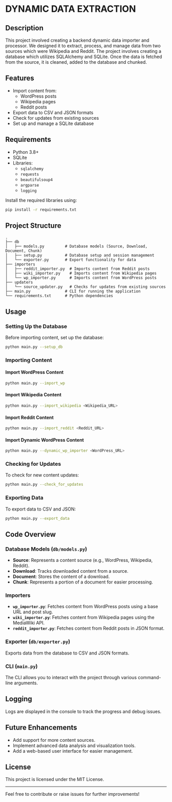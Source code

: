# DYNAMIC DATA EXTRACTION

## Description
This project involved creating a backend dynamic data importer and processor. We designed it to extract, process, and manage data from two sources which were Wikipedia and Reddit. The project involves creating a database which utilizes SQLAlchemy and SQLite. Once the data is fetched from the source, it is cleaned, added to the database and chunked. 

## Features

- Import content from:
  - WordPress posts
  - Wikipedia pages
  - Reddit posts
- Export data to CSV and JSON formats
- Check for updates from existing sources
- Set up and manage a SQLite database

## Requirements

- Python 3.8+
- SQLite
- Libraries:
  - `sqlalchemy`
  - `requests`
  - `beautifulsoup4`
  - `argparse`
  - `logging`

Install the required libraries using:
```bash
pip install -r requirements.txt
```

## Project Structure

```
.
├── db
│   ├── models.py         # Database models (Source, Download, Document, Chunk)
│   ├── setup.py          # Database setup and session management
│   └── exporter.py       # Export functionality for data
├── importers
│   ├── reddit_importer.py  # Imports content from Reddit posts
│   ├── wiki_importer.py    # Imports content from Wikipedia pages
│   └── wp_importer.py      # Imports content from WordPress posts
├── updaters
│   └── source_updater.py   # Checks for updates from existing sources
├── main.py               # CLI for running the application
└── requirements.txt      # Python dependencies
```

## Usage

### Setting Up the Database

Before importing content, set up the database:
```bash
python main.py --setup_db
```

### Importing Content

#### Import WordPress Content
```bash
python main.py --import_wp
```

#### Import Wikipedia Content
```bash
python main.py --import_wikipedia <Wikipedia_URL>
```

#### Import Reddit Content
```bash
python main.py --import_reddit <Reddit_URL>
```

#### Import Dynamic WordPress Content
```bash
python main.py --dynamic_wp_importer <WordPress_URL>
```

### Checking for Updates

To check for new content updates:
```bash
python main.py --check_for_updates
```

### Exporting Data

To export data to CSV and JSON:
```bash
python main.py --export_data
```

## Code Overview

### Database Models (`db/models.py`)

- **Source**: Represents a content source (e.g., WordPress, Wikipedia, Reddit).
- **Download**: Tracks downloaded content from a source.
- **Document**: Stores the content of a download.
- **Chunk**: Represents a portion of a document for easier processing.

### Importers

- **`wp_importer.py`**: Fetches content from WordPress posts using a base URL and post slug.
- **`wiki_importer.py`**: Fetches content from Wikipedia pages using the MediaWiki API.
- **`reddit_importer.py`**: Fetches content from Reddit posts in JSON format.

### Exporter (`db/exporter.py`)

Exports data from the database to CSV and JSON formats.

### CLI (`main.py`)

The CLI allows you to interact with the project through various command-line arguments.

## Logging

Logs are displayed in the console to track the progress and debug issues.

## Future Enhancements

- Add support for more content sources.
- Implement advanced data analysis and visualization tools.
- Add a web-based user interface for easier management.

## License

This project is licensed under the MIT License.

---

Feel free to contribute or raise issues for further improvements!


